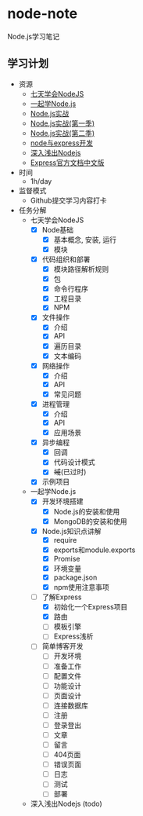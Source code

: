 # node-note
Node.js学习笔记

## 学习计划

* 资源
    - [七天学会NodeJS](https://www.lvtao.net/content/book/node.js.htm)
    - [一起学Node.js](https://github.com/nswbmw/N-blog)
    - [Node.js实战](https://book.douban.com/subject/25870705/)
    - [Node.js实战(第一季)](https://book.douban.com/subject/25867920/)
    - [Node.js实战(第二季)](https://book.douban.com/subject/26642320/)
    - [node与express开发](https://book.douban.com/subject/26301434/)
    - [深入浅出Nodejs](https://book.douban.com/subject/25768396/)
    - [Express官方文档中文版](http://www.expressjs.com.cn/)
* 时间
    - 1h/day
* 监督模式
    - Github提交学习内容打卡
* 任务分解
    - 七天学会NodeJS
        - [x] Node基础
            - [x] 基本概念, 安装, 运行
            - [x] 模块
        - [x] 代码组织和部署
            - [x] 模块路径解析规则
            - [x] 包
            - [x] 命令行程序
            - [x] 工程目录
            - [x] NPM
        - [x] 文件操作
            - [x] 介绍
            - [x] API
            - [x] 遍历目录
            - [x] 文本编码
        - [x] 网络操作
            - [x] 介绍
            - [x] API
            - [x] 常见问题
        - [x] 进程管理
            - [x] 介绍
            - [x] API
            - [x] 应用场景
        - [x] 异步编程
            - [x] 回调
            - [x] 代码设计模式
            - [x] ~~域~~(已过时)
        - [x] 示例项目
    - 一起学Node.js
        - [x] 开发环境搭建
            - [x] Node.js的安装和使用
            - [x] MongoDB的安装和使用
        - [x] Node.js知识点讲解
            - [x] require
            - [x] exports和module.exports
            - [x] Promise
            - [x] 环境变量
            - [x] package.json
            - [x] npm使用注意事项
        - [ ] 了解Express
            - [x] 初始化一个Express项目
            - [x] 路由
            - [ ] 模板引擎
            - [ ] Express浅析
        - [ ] 简单博客开发
            - [ ] 开发环境 
            - [ ] 准备工作
            - [ ] 配置文件
            - [ ] 功能设计
            - [ ] 页面设计
            - [ ] 连接数据库
            - [ ] 注册
            - [ ] 登录登出
            - [ ] 文章
            - [ ] 留言
            - [ ] 404页面
            - [ ] 错误页面
            - [ ] 日志
            - [ ] 测试
            - [ ] 部署
    - 深入浅出Nodejs (todo)
